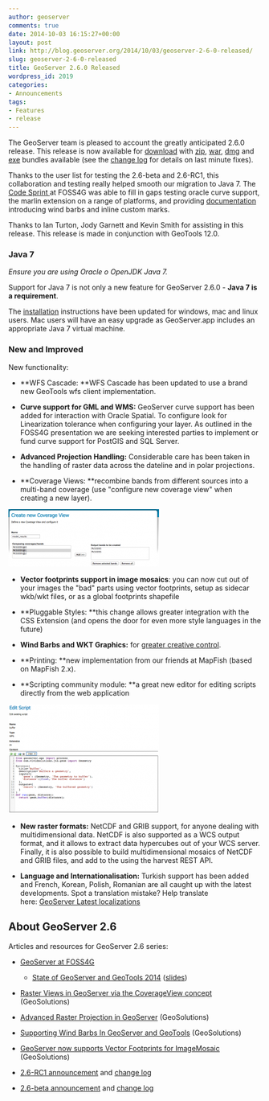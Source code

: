 ```yaml
---
author: geoserver
comments: true
date: 2014-10-03 16:15:27+00:00
layout: post
link: http://blog.geoserver.org/2014/10/03/geoserver-2-6-0-released/
slug: geoserver-2-6-0-released
title: GeoServer 2.6.0 Released
wordpress_id: 2019
categories:
- Announcements
tags:
- Features
- release
---
```


The GeoServer team is pleased to account the greatly anticipated 2.6.0 release. This release is now available for [download](http://geoserver.org/release/2.6.0/) with [zip](http://sourceforge.net/projects/geoserver/files/GeoServer/2.6.0/geoserver-2.6.0-bin.zip), [war](http://sourceforge.net/projects/geoserver/files/GeoServer/2.6.0/geoserver-2.6.0-war.zip), [dmg](http://sourceforge.net/projects/geoserver/files/GeoServer/2.6.0/geoserver-2.6.0.dmg) and [exe](http://sourceforge.net/projects/geoserver/files/GeoServer/2.6.0/geoserver-2.6.0.exe) bundles available (see the [change log](http://jira.codehaus.org/secure/ReleaseNote.jspa?projectId=10311&version=20399) for details on last minute fixes).

Thanks to the user list for testing the 2.6-beta and 2.6-RC1, this collaboration and testing really helped smooth our migration to Java 7. The [Code Sprint ](http://blog.geoserver.org/2014/09/14/java-code-sprint/)at FOSS4G was able to fill in gaps testing oracle curve support, the marlin extension on a range of platforms, and providing [documentation](http://docs.geoserver.org/latest/en/user/styling/sld-extensions/pointsymbols.html#shape-symbols) introducing wind barbs and inline custom marks.

Thanks to Ian Turton, Jody Garnett and Kevin Smith for assisting in this release. This release is made in conjunction with GeoTools 12.0.


### Java 7


_Ensure you are using Oracle o OpenJDK Java 7._

Support for Java 7 is not only a new feature for GeoServer 2.6.0 - **Java 7 is a requirement**.

The [installation](http://docs.geoserver.org/latest/en/user/installation/java.html) instructions have been updated for windows, mac and linux users. Mac users will have an easy upgrade as GeoServer.app includes an appropriate Java 7 virtual machine.


### New and Improved


New functionality:



	
  * **WFS Cascade: **WFS Cascade has been updated to use a brand new GeoTools wfs client implementation.

	
  * **Curve support for GML and WMS:** GeoServer curve support has been added for interaction with Oracle Spatial. To configure look for Linearization tolerance when configuring your layer. As outlined in the FOSS4G presentation we are seeking interested parties to implement or fund curve support for PostGIS and SQL Server.

	
  * **Advanced Projection Handling:** Considerable care has been taken in the handling of raster data across the dateline and in polar projections.

	
  * **Coverage Views: **recombine bands from different sources into a multi-band coverage (use "configure new coverage view" when creating a new layer).

[![Coverage View Band Selection](/img/uploads/coverage_view-300x1141.png)](http://blog.geoserver.org/2014/10/03/geoserver-2-6-0-released/coverage_view/)

	
  * **Vector footprints support in image mosaics**: you can now cut out of your images the "bad" parts using vector footprints, setup as sidecar wkb/wkt files, or as a global footprints shapefile

	
  * **Pluggable Styles: **this change allows greater integration with the CSS Extension (and opens the door for even more style languages in the future)

	
  * **Wind Barbs and WKT Graphics:** for [greater creative control](http://docs.geoserver.org/latest/en/user/styling/sld-extensions/pointsymbols.html#shape-symbols).

	
  * **Printing: **new implementation from our friends at MapFish (based on MapFish 2.x).

	
  * **Scripting community module: **a great new editor for editing scripts directly from the web application

[![GeoScript Editor for GeoServer](/img/uploads/edit_script-300x217.png)](http://blog.geoserver.org/2014/10/03/geoserver-2-6-0-released/edit_script/)

	
  * **New raster formats:** NetCDF and GRIB support, for anyone dealing with multidimensional data. NetCDF is also supported as a WCS output format, and it allows to extract data hypercubes out of your WCS server. Finally, it is also possible to build multidimensional mosaics of NetCDF and GRIB files, and add to the using the harvest REST API.

	
  * **Language and Internationalisation:** Turkish support has been added and French, Korean, Polish, Romanian are all caught up with the latest developments. Spot a translation mistake? Help translate here: [GeoServer Latest localizations](https://www.transifex.com/projects/p/geoserver/)




## About GeoServer 2.6


Articles and resources for GeoServer 2.6 series:



	
  * [GeoServer at FOSS4G](http://blog.geoserver.org/2014/10/01/geoserver-at-foss4g/)

	
    * [State of GeoServer and GeoTools 2014](http://vimeo.com/106835755) ([slides](http://www.slideshare.net/jgarnett/state-of-geoserver-geotools-and-friends-2014))




	
  * [Raster Views in GeoServer via the CoverageView concept](http://www.geo-solutions.it/blog/overageview-concept-for-geoserver/) (GeoSolutions)

	
  * [Advanced Raster Projection in GeoServer](http://www.geo-solutions.it/blog/developers-corner-advanced-raster-projection-geoserver/) (GeoSolutions)

	
  * [Supporting Wind Barbs In GeoServer and GeoTools](http://www.geo-solutions.it/blog/developers-corner-supporting-wind-barbs-geoserver-geotools/) (GeoSolutions)

	
  * [GeoServer now supports Vector Footprints for ImageMosaic](http://www.geo-solutions.it/blog/geoserver-supports-footprints-imagemosaic/) (GeoSolutions)

	
  * [2.6-RC1 announcement](http://blog.geoserver.org/2014/08/18/geoserver-2-6-rc1-released/) and [change log](http://jira.codehaus.org/secure/ReleaseNote.jspa?version=20536&styleName=&projectId=10311)

	
  * [2.6-beta announcement](http://blog.geoserver.org/2014/07/24/geoserver-2-6-beta-released/) and [change log](http://jira.codehaus.org/secure/ReleaseNote.jspa?projectId=10311&version=20172)


